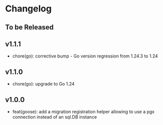 # Changelog

## To be Released

## v1.1.1

* chore(go): corrective bump - Go version regression from 1.24.3 to 1.24

## v1.1.0

* chore(go): upgrade to Go 1.24

## v1.0.0

* feat(goose): add a migration registration helper allowing to use a pgx connection instead of an sql.DB instance  
